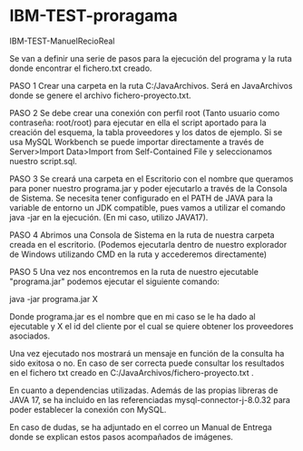 # IBM-TEST-proragama
IBM-TEST-ManuelRecioReal


Se van a definir una serie de pasos para la ejecución del programa y la ruta donde encontrar el fichero.txt creado.

PASO 1
Crear una carpeta en la ruta C:/JavaArchivos. Será en JavaArchivos donde se genere el archivo fichero-proyecto.txt.

PASO 2
Se debe crear una conexión con perfil root (Tanto usuario como contraseña: root/root) para ejecutar en ella el script aportado para la creación del esquema, la tabla proveedores y los datos de ejemplo. Si se usa MySQL Workbench se puede importar directamente a través de Server>Import Data>Import from Self-Contained File y seleccionamos nuestro script.sql.

PASO 3
Se creará una carpeta en el Escritorio con el nombre que queramos para poner nuestro programa.jar y poder ejecutarlo a través de la Consola de Sistema. Se necesita tener configurado en el PATH de JAVA para la variable de entorno un JDK compatible, pues vamos a utilizar el comando java -jar en la ejecución. (En mi caso, utilizo JAVA17).

PASO 4
Abrimos una Consola de Sistema en la ruta de nuestra carpeta creada en el escritorio. (Podemos ejecutarla dentro de nuestro explorador de Windows utilizando CMD en la ruta y accederemos directamente)

PASO 5
Una vez nos encontremos en la ruta de nuestro ejecutable "programa.jar" podemos ejecutar el siguiente comando:

java -jar programa.jar X 

Donde programa.jar es el nombre que en mi caso se le ha dado al ejecutable y X el id del cliente por el cual se quiere obtener los proveedores asociados.

Una vez ejecutado nos mostrará un mensaje en función de la consulta ha sido exitosa o no. En caso de ser correcta puede consultar los resultados en el fichero txt creado en C:/JavaArchivos/fichero-proyecto.txt .

En cuanto a dependencias utilizadas. Además de las propias libreras de JAVA 17, se ha incluido en las referenciadas mysql-connector-j-8.0.32 para poder establecer la conexión con MySQL.

En caso de dudas, se ha adjuntado en el correo un Manual de Entrega donde se explican estos pasos acompañados de imágenes.
